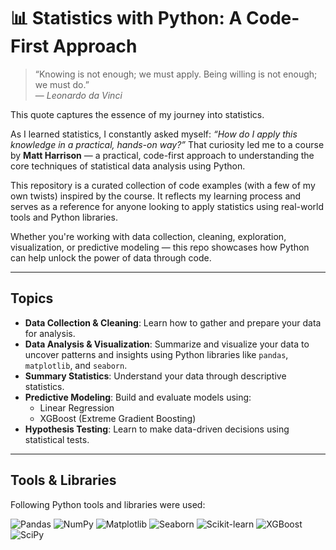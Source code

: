 # 📊 Statistics with Python: A Code-First Approach

> “Knowing is not enough; we must apply. Being willing is not enough; we must do.”  
> — *Leonardo da Vinci*

This quote captures the essence of my journey into statistics.

As I learned statistics, I constantly asked myself: *“How do I apply this knowledge in a practical, hands-on way?”* That curiosity led me to a course by **Matt Harrison** — a practical, code-first approach to understanding the core techniques of statistical data analysis using Python.

This repository is a curated collection of code examples (with a few of my own twists) inspired by the course. It reflects my learning process and serves as a reference for anyone looking to apply statistics using real-world tools and Python libraries.

Whether you're working with data collection, cleaning, exploration, visualization, or predictive modeling — this repo showcases how Python can help unlock the power of data through code.

---

## Topics

- **Data Collection & Cleaning**: Learn how to gather and prepare your data for analysis.
- **Data Analysis & Visualization**: Summarize and visualize your data to uncover patterns and insights using Python libraries like `pandas`, `matplotlib`, and `seaborn`.
- **Summary Statistics**: Understand your data through descriptive statistics.
- **Predictive Modeling**: Build and evaluate models using:
  - Linear Regression
  - XGBoost (Extreme Gradient Boosting)
- **Hypothesis Testing**: Learn to make data-driven decisions using statistical tests.

---

## Tools & Libraries
Following Python tools and libraries were used:

![Pandas](https://img.shields.io/badge/-Pandas-150458?logo=pandas&logoColor=white)
![NumPy](https://img.shields.io/badge/-NumPy-013243?logo=numpy&logoColor=white)
![Matplotlib](https://img.shields.io/badge/-Matplotlib-003366?logo=matplotlib&logoColor=white)
![Seaborn](https://img.shields.io/badge/-Seaborn-3E6D63?logo=seaborn&logoColor=white)
![Scikit-learn](https://img.shields.io/badge/-Scikit--learn-F7931E?logo=scikit-learn&logoColor=white)
![XGBoost](https://img.shields.io/badge/-XGBoost-3A76A8?logo=xgboost&logoColor=white)
![SciPy](https://img.shields.io/badge/-SciPy-8B4F9D?logo=scipy&logoColor=white)

